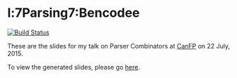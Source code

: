 # l:7Parsing7:Bencodee

[![Build Status](https://travis-ci.org/ivan-m/CanFP-Parsing.svg)](https://travis-ci.org/ivan-m/CanFP-Parsing)

These are the slides for my talk on Parser Combinators at [CanFP] on
22 July, 2015.

[CanFP]: http://www.meetup.com/CanFPG/

To view the generated slides, please go
[here](http://ivan-m.github.io/CanFP-Parsing).
